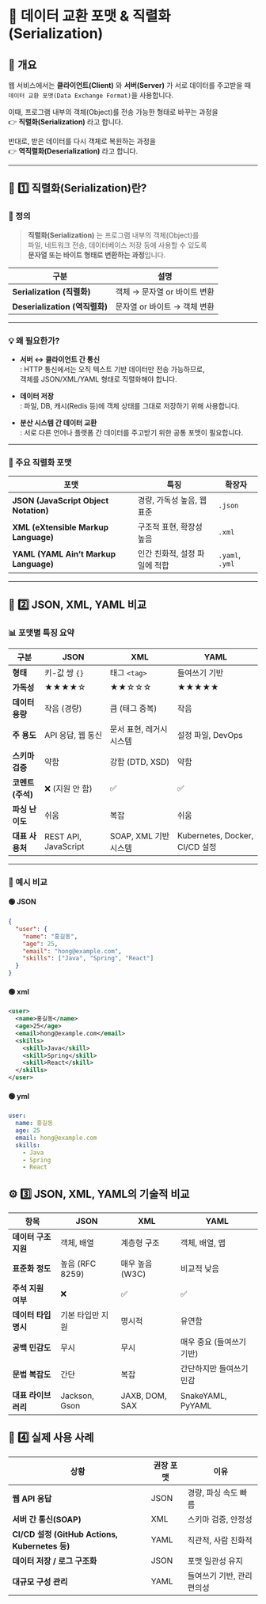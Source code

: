 # 🔄 데이터 교환 포맷 & 직렬화(Serialization)

## 📖 개요

웹 서비스에서는 **클라이언트(Client)** 와 **서버(Server)** 가 서로 데이터를 주고받을 때  
`데이터 교환 포맷(Data Exchange Format)`을 사용합니다.

이때, 프로그램 내부의 객체(Object)를 전송 가능한 형태로 바꾸는 과정을  
👉 **직렬화(Serialization)** 라고 합니다.  

반대로, 받은 데이터를 다시 객체로 복원하는 과정을  
👉 **역직렬화(Deserialization)** 라고 합니다.

---

## 🧩 1️⃣ 직렬화(Serialization)란?

### 📌 정의
> **직렬화(Serialization)** 는 프로그램 내부의 객체(Object)를  
> 파일, 네트워크 전송, 데이터베이스 저장 등에 사용할 수 있도록  
> **문자열 또는 바이트 형태로 변환하는 과정**입니다.

| 구분 | 설명 |
|------|------|
| **Serialization (직렬화)** | 객체 → 문자열 or 바이트 변환 |
| **Deserialization (역직렬화)** | 문자열 or 바이트 → 객체 변환 |

---

### 💡 왜 필요한가?

- **서버 ↔ 클라이언트 간 통신**  
  : HTTP 통신에서는 오직 텍스트 기반 데이터만 전송 가능하므로,  
  객체를 JSON/XML/YAML 형태로 직렬화해야 합니다.

- **데이터 저장**  
  : 파일, DB, 캐시(Redis 등)에 객체 상태를 그대로 저장하기 위해 사용합니다.

- **분산 시스템 간 데이터 교환**  
  : 서로 다른 언어나 플랫폼 간 데이터를 주고받기 위한 공통 포맷이 필요합니다.

---

### 🔧 주요 직렬화 포맷

| 포맷 | 특징 | 확장자 |
|------|------|--------|
| **JSON (JavaScript Object Notation)** | 경량, 가독성 높음, 웹 표준 | `.json` |
| **XML (eXtensible Markup Language)** | 구조적 표현, 확장성 높음 | `.xml` |
| **YAML (YAML Ain’t Markup Language)** | 인간 친화적, 설정 파일에 적합 | `.yaml`, `.yml` |

---

## 🧾 2️⃣ JSON, XML, YAML 비교

### 📊 포맷별 특징 요약

| 구분 | **JSON** | **XML** | **YAML** |
|------|-----------|----------|-----------|
| **형태** | 키-값 쌍 `{}` | 태그 `<tag>` | 들여쓰기 기반 |
| **가독성** | ★★★★☆ | ★★☆☆☆ | ★★★★★ |
| **데이터 용량** | 작음 (경량) | 큼 (태그 중복) | 작음 |
| **주 용도** | API 응답, 웹 통신 | 문서 표현, 레거시 시스템 | 설정 파일, DevOps |
| **스키마 검증** | 약함 | 강함 (DTD, XSD) | 약함 |
| **코멘트(주석)** | ❌ (지원 안 함) | ✅ | ✅ |
| **파싱 난이도** | 쉬움 | 복잡 | 쉬움 |
| **대표 사용처** | REST API, JavaScript | SOAP, XML 기반 시스템 | Kubernetes, Docker, CI/CD 설정 |

---

### 🧠 예시 비교

#### 🟢 JSON

```json
{
  "user": {
    "name": "홍길동",
    "age": 25,
    "email": "hong@example.com",
    "skills": ["Java", "Spring", "React"]
  }
}
```

#### 🟢 xml

```xml
<user>
  <name>홍길동</name>
  <age>25</age>
  <email>hong@example.com</email>
  <skills>
    <skill>Java</skill>
    <skill>Spring</skill>
    <skill>React</skill>
  </skills>
</user>
```

#### 🟢 yml

```yml
user:
  name: 홍길동
  age: 25
  email: hong@example.com
  skills:
    - Java
    - Spring
    - React
```

## ⚙️ 3️⃣ JSON, XML, YAML의 기술적 비교

| 항목            | JSON          | XML            | YAML              |
| ------------- | ------------- | -------------- | ----------------- |
| **데이터 구조 지원** | 객체, 배열        | 계층형 구조         | 객체, 배열, 맵         |
| **표준화 정도**    | 높음 (RFC 8259) | 매우 높음 (W3C)    | 비교적 낮음            |
| **주석 지원 여부**  | ❌             | ✅              | ✅                 |
| **데이터 타입 명시** | 기본 타입만 지원     | 명시적            | 유연함               |
| **공백 민감도**    | 무시            | 무시             | 매우 중요 (들여쓰기 기반)   |
| **문법 복잡도**    | 간단            | 복잡             | 간단하지만 들여쓰기 민감     |
| **대표 라이브러리**  | Jackson, Gson | JAXB, DOM, SAX | SnakeYAML, PyYAML |


## 📡 4️⃣ 실제 사용 사례

| 상황                                          | 권장 포맷 | 이유              |
| ------------------------------------------- | ----- | --------------- |
| **웹 API 응답**                                | JSON  | 경량, 파싱 속도 빠름    |
| **서버 간 통신(SOAP)**                           | XML   | 스키마 검증, 안정성     |
| **CI/CD 설정 (GitHub Actions, Kubernetes 등)** | YAML  | 직관적, 사람 친화적     |
| **데이터 저장 / 로그 구조화**                         | JSON  | 포맷 일관성 유지       |
| **대규모 구성 관리**                               | YAML  | 들여쓰기 기반, 관리 편의성 |

